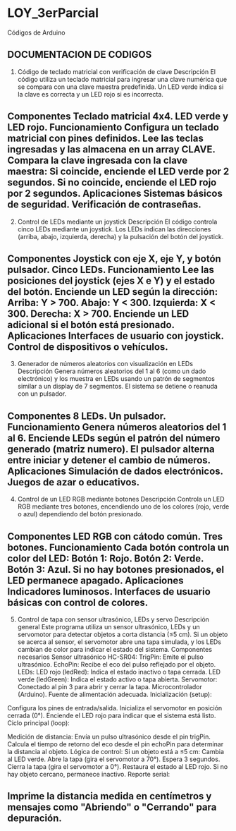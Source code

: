 # LOY_3erParcial
Códigos de Arduino 

DOCUMENTACION DE CODIGOS
--------------------------------------------------------------------------
1. Código de teclado matricial con verificación de clave
Descripción
El código utiliza un teclado matricial para ingresar una clave numérica que se compara con una clave maestra predefinida. Un LED verde indica si la clave es correcta y un LED rojo si es incorrecta.

Componentes
Teclado matricial 4x4.
LED verde y LED rojo.
Funcionamiento
Configura un teclado matricial con pines definidos.
Lee las teclas ingresadas y las almacena en un array CLAVE.
Compara la clave ingresada con la clave maestra:
Si coincide, enciende el LED verde por 2 segundos.
Si no coincide, enciende el LED rojo por 2 segundos.
Aplicaciones
Sistemas básicos de seguridad.
Verificación de contraseñas.
-----------------------------------------------------------------------------
2. Control de LEDs mediante un joystick
Descripción
El código controla cinco LEDs mediante un joystick. Los LEDs indican las direcciones (arriba, abajo, izquierda, derecha) y la pulsación del botón del joystick.

Componentes
Joystick con eje X, eje Y, y botón pulsador.
Cinco LEDs.
Funcionamiento
Lee las posiciones del joystick (ejes X e Y) y el estado del botón.
Enciende un LED según la dirección:
Arriba: Y > 700.
Abajo: Y < 300.
Izquierda: X < 300.
Derecha: X > 700.
Enciende un LED adicional si el botón está presionado.
Aplicaciones
Interfaces de usuario con joystick.
Control de dispositivos o vehículos.
----------------------------------------------------------------------------
3. Generador de números aleatorios con visualización en LEDs
Descripción
Genera números aleatorios del 1 al 6 (como un dado electrónico) y los muestra en LEDs usando un patrón de segmentos similar a un display de 7 segmentos. El sistema se detiene o reanuda con un pulsador.

Componentes
8 LEDs.
Un pulsador.
Funcionamiento
Genera números aleatorios del 1 al 6.
Enciende LEDs según el patrón del número generado (matriz numero).
El pulsador alterna entre iniciar y detener el cambio de números.
Aplicaciones
Simulación de dados electrónicos.
Juegos de azar o educativos.
----------------------------------------------------------------------------
4. Control de un LED RGB mediante botones
Descripción
Controla un LED RGB mediante tres botones, encendiendo uno de los colores (rojo, verde o azul) dependiendo del botón presionado.

Componentes
LED RGB con cátodo común.
Tres botones.
Funcionamiento
Cada botón controla un color del LED:
Botón 1: Rojo.
Botón 2: Verde.
Botón 3: Azul.
Si no hay botones presionados, el LED permanece apagado.
Aplicaciones
Indicadores luminosos.
Interfaces de usuario básicas con control de colores.
--------------------------------------------------------------------------
5. Control de tapa con sensor ultrasónico, LEDs y servo
Descripción general
Este programa utiliza un sensor ultrasónico, LEDs y un servomotor para detectar objetos a corta distancia (≤5 cm). Si un objeto se acerca al sensor, el servomotor abre una tapa simulada, y los LEDs cambian de color para indicar el estado del sistema.
Componentes necesarios
Sensor ultrasónico HC-SR04:
TrigPin: Emite el pulso ultrasónico.
EchoPin: Recibe el eco del pulso reflejado por el objeto.
LEDs:
LED rojo (ledRed): Indica el estado inactivo o tapa cerrada.
LED verde (ledGreen): Indica el estado activo o tapa abierta.
Servomotor:
Conectado al pin 3 para abrir y cerrar la tapa.
Microcontrolador (Arduino).
Fuente de alimentación adecuada.
Inicialización (setup):

Configura los pines de entrada/salida.
Inicializa el servomotor en posición cerrada (0°).
Enciende el LED rojo para indicar que el sistema está listo.
Ciclo principal (loop):

Medición de distancia:
Envía un pulso ultrasónico desde el pin trigPin.
Calcula el tiempo de retorno del eco desde el pin echoPin para determinar la distancia al objeto.
Lógica de control:
Si un objeto está a ≤5 cm:
Cambia al LED verde.
Abre la tapa (gira el servomotor a 70°).
Espera 3 segundos.
Cierra la tapa (gira el servomotor a 0°).
Restaura el estado al LED rojo.
Si no hay objeto cercano, permanece inactivo.
Reporte serial:

Imprime la distancia medida en centímetros y mensajes como "Abriendo" o "Cerrando" para depuración.
---------------------------------------------------------------------------
